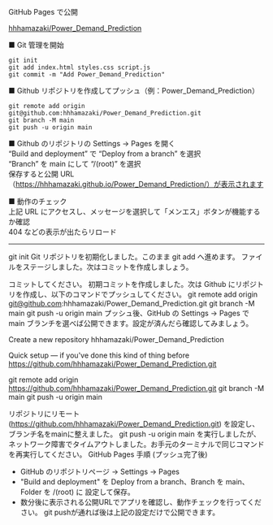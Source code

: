 
GitHub Pages で公開

[hhhamazaki/Power_Demand_Prediction](https://github.com/hhhamazaki/Power_Demand_Prediction)


■ Git 管理を開始

```
git init
git add index.html styles.css script.js
git commit -m "Add Power_Demand_Prediction"
```

■ Github リポジトリを作成してプッシュ（例：Power_Demand_Prediction）

```
git remote add origin git@github.com:hhhamazaki/Power_Demand_Prediction.git
git branch -M main
git push -u origin main
```

■ Github のリポジトリの Settings → Pages を開く  
“Build and deployment” で “Deploy from a branch” を選択  
“Branch” を main にして “/(root)” を選択  
保存すると公開 URL（https://hhhamazaki.github.io/Power_Demand_Prediction/）が表示されます

■ 動作のチェック  
上記 URL にアクセスし、メッセージを選択して「メンエス」ボタンが機能するか確認  
404 などの表示が出たらリロード

---

git init
Git リポジトリを初期化しました。このまま git add へ進めます。
ファイルをステージしました。次はコミットを作成しましょう。

コミットしてください。
初期コミットを作成しました。次は Github にリポジトリを作成し、以下のコマンドでプッシュしてください。
git remote add origin git@github.com:hhhamazaki/Power_Demand_Prediction.git
git branch -M main
git push -u origin main
プッシュ後、GitHub の Settings → Pages で main ブランチを選べば公開できます。設定が済んだら確認してみましょう。

Create a new repository
hhhamazaki/Power_Demand_Prediction

Quick setup — if you've done this kind of thing before
https://github.com/hhhamazaki/Power_Demand_Prediction.git

git remote add origin https://github.com/hhhamazaki/Power_Demand_Prediction.git
git branch -M main
git push -u origin main

リポジトリにリモート (https://github.com/hhhamazaki/Power_Demand_Prediction.git) を設定し、ブランチ名をmainに整えました。
git push -u origin main を実行しましたが、ネットワーク障害でタイムアウトしました。お手元のターミナルで同じコマンドを再実行してください。
GitHub Pages 手順 (プッシュ完了後)
- GitHub のリポジトリページ → Settings → Pages
- "Build and deployment" を Deploy from a branch、Branch を main、Folder を /(root) に 設定して保存。
- 数分後に表示される公開URLでアプリを確認し、動作チェックを行ってください。
git pushが通れば後は上記の設定だけで公開できます。







